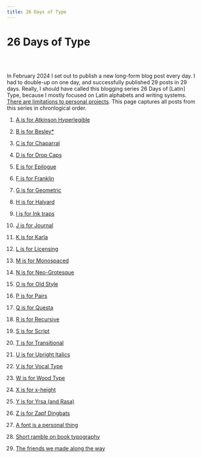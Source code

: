 ```yaml
---
title: 26 Days of Type
---
```


<h1 class="vis-hidden">26 Days of Type</h1>

&nbsp;

<img src="/img/post-images/26DaysOfType.png" alt="" />

<p>In February 2024 I set out to publish a new long-form blog post every day. I had to double-up on one day, and successfully published 29 posts in 29 days. Really, I should have called this blogging series 26 Days of [Latin] Type, because I mostly focused on Latin alphabets and writing systems. <a href="/posts/a-font-is-a-personal-thing.html">There are limitations to personal projects</a>. This page captures all posts from this series in chronlogical order.</p>

1. [A is for Atkinson Hyperlegible](/posts/2024-atkinson-hyperlegible.html)

2. [B is for Besley*](/posts/2024-besley.html)

3. [C is for Chaparral](/posts/2024-chaparral.html)

4. [D is for Drop Caps](/posts/2024-drop-caps.html)

5. [E is for Epilogue](/posts/2024-epilogue.html)

6. [F is for Franklin](/posts/2024-franklin.html)

7. [G is for Geometric](/posts/2024-geometric.html)

8. [H is for Halyard](/posts/2024-halyard.html)

9. [I is for Ink traps](/posts/2024-ink-traps.html)

10. [J is for Journal](/posts/2024-journal.html)

11. [K is for Karla](/posts/2024-karla.html)

12. [L is for Licensing](/posts/2024-licensing-type.html)

13. [M is for Monospaced](/posts/2024-monospaced.html)

14. [N is for Neo-Grotesque](/posts/2024-neo-grotesque.html)

15. [O is for Old Style](/posts/2024-old-style.html)

16. [P is for Pairs](/posts/2024-pairs.html)

17. [Q is for Questa](/posts/2024-questa.html)

18. [R is for Recursive](/posts/2024-recursive.html)

19. [S is for Script](/posts/2024-script.html)

20. [T is for Transitional](/posts/2024-transitional.html)

21. [U is for Upright Italics](/posts/2024-upright-italics.html)

22. [V is for Vocal Type](/posts/2024-vocal-type.html)

23. [W is for Wood Type](/posts/2024-wood-type.html)

24. [X is for x-height](/posts/2024-x-height.html)

25. [Y is for Yrsa (and Rasa)](/posts/2024-yrsa.html)

26. [Z is for Zapf Dingbats](/posts/2024-zapf-dingbats.html)

27. [A font is a personal thing](/posts/2024-a-font-is-a-personal-thing.html)

28. [Short ramble on book typography](/posts/2024-short-ramble-on-book-typography.html)

29. [The friends we made along the way](/posts/2024-the-friends-we-made-along-the-way.html)